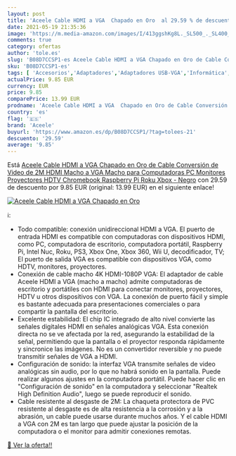 ```yaml
---
layout: post
title: 'Aceele Cable HDMI a VGA  Chapado en Oro  al 29.59 % de descuento'
date: 2021-05-19 21:35:36
image: 'https://m.media-amazon.com/images/I/413ggshKg8L._SL500_._SL400_.jpg'
comments: true
category: ofertas
author: 'tole.es'
slug: 'B08D7CCSP1-es Aceele Cable HDMI a VGA Chapado en Oro de Cable Conversión...'
sku: 'B08D7CCSP1-es'
tags: [ 'Accesorios','Adaptadores','Adaptadores USB-VGA','Informática','aceele','xbox', ]
actualPrice: 9.85 EUR
currency: EUR
price: 9.85
comparePrice: 13.99 EUR
prodname: 'Aceele Cable HDMI a VGA  Chapado en Oro de Cable Conversión de Video de 2M  HDMI Macho a VGA Macho   para Computadoras PC Monitores  Proyectores  HDTV  Chromebook  Raspberry Pi  Roku  Xbox - Negro'
country: 'es'
flag: '🇪🇸'
brand: 'Aceele'
buyurl: 'https://www.amazon.es/dp/B08D7CCSP1/?tag=tolees-21'
descuento: '29.59'
average: '9.85'
---
```


Está [Aceele Cable HDMI a VGA  Chapado en Oro de Cable Conversión de Video de 2M  HDMI Macho a VGA Macho   para Computadoras PC Monitores  Proyectores  HDTV  Chromebook  Raspberry Pi  Roku  Xbox - Negro](https://www.amazon.es/dp/B08D7CCSP1/?tag=tolees-21) con 29.59 de descuento por 9.85 EUR (original: 13.99 EUR) en el siguiente enlace!

[![Aceele Cable HDMI a VGA  Chapado en Oro ](https://m.media-amazon.com/images/I/413ggshKg8L._SL500_._SL400_.jpg)](https://www.amazon.es/dp/B08D7CCSP1/?tag=tolees-21)

ℹ️:

- Todo compatible: conexión unidireccional HDMI a VGA. El puerto de entrada HDMI es compatible con computadoras con dispositivos HDMI, como PC, computadora de escritorio, computadora portátil, Raspberry Pi, Intel Nuc, Roku, PS3, Xbox One, Xbox 360, Wii U, decodificador, TV; El puerto de salida VGA es compatible con dispositivos VGA, como HDTV, monitores, proyectores.
- Conexión de cable macho 4K HDMI-1080P VGA: El adaptador de cable Aceele HDMI a VGA (macho a macho) admite computadoras de escritorio y portátiles con HDMI para conectar monitores, proyectores, HDTV u otros dispositivos con VGA. La conexión de puerto fácil y simple es bastante adecuada para presentaciones comerciales o para compartir la pantalla del escritorio.
- Excelente estabilidad: El chip IC integrado de alto nivel convierte las señales digitales HDMI en señales analógicas VGA. Esta conexión directa no se ve afectada por la red, asegurando la estabilidad de la señal, permitiendo que la pantalla o el proyector responda rápidamente y sincronice las imágenes. No es un convertidor reversible y no puede transmitir señales de VGA a HDMI.
- Configuración de sonido: la interfaz VGA transmite señales de video analógicas sin audio, por lo que no habrá sonido en la pantalla. Puede realizar algunos ajustes en la computadora portátil. Puede hacer clic en "Configuración de sonido" en la computadora y seleccionar "Realtek High Definition Audio", luego se puede reproducir el sonido.
- Cable resistente al desgaste de 2M: La chaqueta protectora de PVC resistente al desgaste es de alta resistencia a la corrosión y a la abrasión, un cable puede usarse durante muchos años. Y el cable HDMI a VGA con 2M es tan largo que puede ajustar la posición de la computadora o el monitor para admitir conexiones remotas.

[🛒 Ver la oferta!!](https://www.amazon.es/dp/B08D7CCSP1/?tag=tolees-21)
